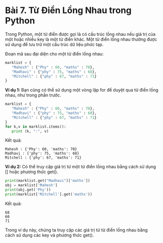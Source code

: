 # Bài 7. Từ Điển Lồng Nhau trong Python

Trong Python, một từ điển được gọi là có cấu trúc lồng nhau nếu giá trị của một hoặc nhiều key là một từ điển khác. Một từ điển lồng nhau thường được sử dụng để lưu trữ một cấu trúc dữ liệu phức tạp.

Đoạn mã sau đại diện cho một từ điển lồng nhau:

```python
marklist = {
   "Mahesh" : {"Phy" : 60, "maths" : 70},
   "Madhavi" : {"phy" : 75, "maths" : 68},
   "Mitchell" : {"phy" : 67, "maths" : 71}
}
```

**Ví dụ 1:**
Bạn cũng có thể sử dụng một vòng lặp for để duyệt qua từ điển lồng nhau, như trong phần trước.

```python
marklist = {
   "Mahesh" : {"Phy" : 60, "maths" : 70},
   "Madhavi" : {"phy" : 75, "maths" : 68},
   "Mitchell" : {"phy" : 67, "maths" : 71}
}
for k,v in marklist.items():
   print (k, ":", v)
```

Kết quả:
```
Mahesh : {'Phy': 60, 'maths': 70}
Madhavi : {'phy': 75, 'maths': 68}
Mitchell : {'phy': 67, 'maths': 71}
```

**Ví dụ 2:**
Có thể truy cập giá trị từ một từ điển lồng nhau bằng cách sử dụng [] hoặc phương thức get().

```python
print(marklist.get("Madhavi")['maths'])
obj = marklist['Mahesh']
print(obj.get('Phy'))
print(marklist['Mitchell'].get('maths'))
```

Kết quả:
```
68
60
71
```

Trong ví dụ này, chúng ta truy cập các giá trị từ từ điển lồng nhau bằng cách sử dụng các key và phương thức get().